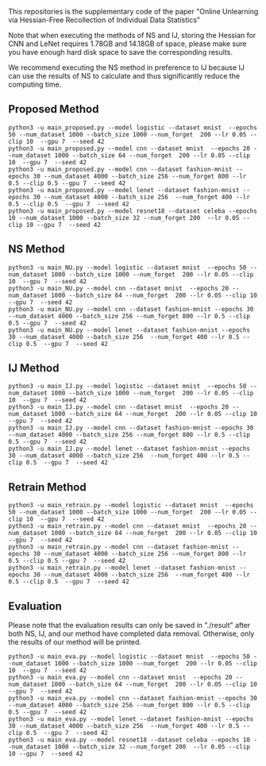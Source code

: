 This repositories is the supplementary code of the paper "Online Unlearning via Hessian-Free Recollection of Individual Data Statistics"


Note that when executing the methods of NS and IJ, storing the Hessian for CNN and LeNet requires 1.78GB and 14.18GB of space, please make sure you have enough hard disk space to save the corresponding results.

We recommend executing the NS method in preference to IJ because IJ can use the results of NS to calculate and thus significantly reduce the computing time.


## Proposed Method
    python3 -u main_proposed.py --model logistic --dataset mnist  --epochs 50 --num_dataset 1000 --batch_size 1000 --num_forget  200 --lr 0.05 --clip 10  --gpu 7  --seed 42
    python3 -u main_proposed.py --model cnn --dataset mnist  --epochs 20 --num_dataset 1000 --batch_size 64 --num_forget  200 --lr 0.05 --clip 10  --gpu 7  --seed 42
    python3 -u main_proposed.py --model cnn --dataset fashion-mnist --epochs 30 --num_dataset 4000 --batch_size 256 --num_forget 800 --lr 0.5 --clip 0.5 --gpu 7  --seed 42
    python3 -u main_proposed.py --model lenet --dataset fashion-mnist --epochs 30 --num_dataset 4000 --batch_size 256  --num_forget 400 --lr 0.5 --clip 0.5  --gpu 7  --seed 42
    python3 -u main_proposed.py --model resnet18 --dataset celeba --epochs 10 --num_dataset 1000 --batch_size 32 --num_forget 200  --lr 0.05 --clip 10 --gpu 7  --seed 42

## NS Method
    python3 -u main_NU.py --model logistic --dataset mnist  --epochs 50 --num_dataset 1000 --batch_size 1000 --num_forget  200 --lr 0.05 --clip 10  --gpu 7  --seed 42
    python3 -u main_NU.py --model cnn --dataset mnist  --epochs 20 --num_dataset 1000 --batch_size 64 --num_forget  200 --lr 0.05 --clip 10  --gpu 7  --seed 42
    python3 -u main_NU.py --model cnn --dataset fashion-mnist --epochs 30 --num_dataset 4000 --batch_size 256 --num_forget 800 --lr 0.5 --clip 0.5 --gpu 7  --seed 42
    python3 -u main_NU.py --model lenet --dataset fashion-mnist --epochs 30 --num_dataset 4000 --batch_size 256  --num_forget 400 --lr 0.5 --clip 0.5  --gpu 7  --seed 42

## IJ Method
    python3 -u main_IJ.py --model logistic --dataset mnist  --epochs 50 --num_dataset 1000 --batch_size 1000 --num_forget  200 --lr 0.05 --clip 10  --gpu 7  --seed 42
    python3 -u main_IJ.py --model cnn --dataset mnist  --epochs 20 --num_dataset 1000 --batch_size 64 --num_forget  200 --lr 0.05 --clip 10  --gpu 7  --seed 42
    python3 -u main_IJ.py --model cnn --dataset fashion-mnist --epochs 30 --num_dataset 4000 --batch_size 256 --num_forget 800 --lr 0.5 --clip 0.5 --gpu 7  --seed 42
    python3 -u main_IJ.py --model lenet --dataset fashion-mnist --epochs 30 --num_dataset 4000 --batch_size 256  --num_forget 400 --lr 0.5 --clip 0.5  --gpu 7  --seed 42

## Retrain Method
    python3 -u main_retrain.py --model logistic --dataset mnist  --epochs 50 --num_dataset 1000 --batch_size 1000 --num_forget  200 --lr 0.05 --clip 10  --gpu 7  --seed 42
    python3 -u main_retrain.py --model cnn --dataset mnist  --epochs 20 --num_dataset 1000 --batch_size 64 --num_forget  200 --lr 0.05 --clip 10  --gpu 7  --seed 42
    python3 -u main_retrain.py --model cnn --dataset fashion-mnist --epochs 30 --num_dataset 4000 --batch_size 256 --num_forget 800 --lr 0.5 --clip 0.5 --gpu 7  --seed 42
    python3 -u main_retrain.py --model lenet --dataset fashion-mnist --epochs 30 --num_dataset 4000 --batch_size 256  --num_forget 400 --lr 0.5 --clip 0.5  --gpu 7  --seed 42

## Evaluation
Please note that the evaluation results can only be saved in "./result" after both NS, IJ, and our method have completed data removal. Otherwise, only the results of our method will be printed.

    python3 -u main_eva.py --model logistic --dataset mnist  --epochs 50 --num_dataset 1000 --batch_size 1000 --num_forget  200 --lr 0.05 --clip 10  --gpu 7  --seed 42
    python3 -u main_eva.py --model cnn --dataset mnist  --epochs 20 --num_dataset 1000 --batch_size 64 --num_forget  200 --lr 0.05 --clip 10  --gpu 7  --seed 42
    python3 -u main_eva.py --model cnn --dataset fashion-mnist --epochs 30 --num_dataset 4000 --batch_size 256 --num_forget 800 --lr 0.5 --clip 0.5 --gpu 7  --seed 42
    python3 -u main_eva.py --model lenet --dataset fashion-mnist --epochs 30 --num_dataset 4000 --batch_size 256  --num_forget 400 --lr 0.5 --clip 0.5  --gpu 7  --seed 42
    python3 -u main_eva.py --model resnet18 --dataset celeba --epochs 10 --num_dataset 1000 --batch_size 32 --num_forget 200  --lr 0.05 --clip 10 --gpu 7  --seed 42

